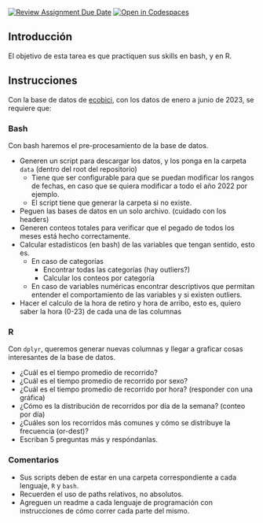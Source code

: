 [![Review Assignment Due Date](https://classroom.github.com/assets/deadline-readme-button-24ddc0f5d75046c5622901739e7c5dd533143b0c8e959d652212380cedb1ea36.svg)](https://classroom.github.com/a/u78fSlBX)
[![Open in Codespaces](https://classroom.github.com/assets/launch-codespace-7f7980b617ed060a017424585567c406b6ee15c891e84e1186181d67ecf80aa0.svg)](https://classroom.github.com/open-in-codespaces?assignment_repo_id=12510246)
## Introducción
El objetivo de esta tarea es que practiquen sus skills en bash, y en R. 
## Instrucciones
Con la base de datos de [ecobici](https://ecobici.cdmx.gob.mx/datos-abiertos/), con los datos de enero a junio de 2023, se requiere que: 
### Bash 
Con bash haremos el pre-procesamiento de la base de datos. 
- Generen un script para descargar los datos, y los ponga en la carpeta `data` (dentro del root del repositorio)
  - Tiene que ser configurable para que se puedan modificar los rangos de fechas, en caso que se quiera modificar a todo el año 2022 por ejemplo.
  - El script tiene que generar la carpeta si no existe.
- Peguen las bases de datos en un solo archivo. (cuidado con los headers)
- Generen conteos totales para verificar que el pegado de todos los meses está hecho correctamente. 
- Calcular estadísticos (en bash) de las variables que tengan sentido, esto es. 
	- En caso de categorías
		- Encontrar todas las categorías (hay outliers?)
		- Calcular los conteos por categoría 
	- En caso de variables numéricas encontrar descriptivos que permitan entender el comportamiento de las variables y si existen outliers.
- Hacer el calculo de la hora de retiro y hora de arribo, esto es, quiero saber la hora (0-23) de cada una de las columnas
### R 
Con `dplyr`, queremos generar nuevas columnas y llegar a graficar cosas interesantes de la base de datos. 
- ¿Cuál es el tiempo promedio de recorrido?
- ¿Cuál es el tiempo promedio de recorrido por sexo?
- ¿Cuál es el tiempo promedio de recorrido por hora? (responder con una gráfica)
- ¿Cómo es la distribución de recorridos por día de la semana? (conteo por día)
- ¿Cuáles son los recorridos más comunes y cómo se distribuye la frecuencia (or-dest)? 
- Escriban 5 preguntas más y respóndanlas.
### Comentarios
- Sus scripts deben de estar en una carpeta correspondiente a cada lenguaje, `R` y `bash`. 
- Recuerden el uso de paths relativos, no absolutos.
- Agreguen un readme a cada lenguaje de programación con instrucciones de cómo correr cada parte del mismo.
